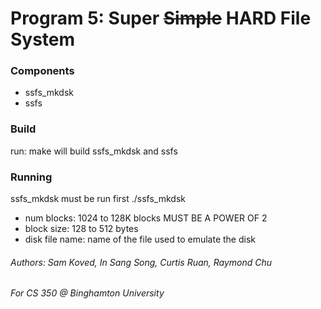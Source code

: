 # Program 5: Super ~~Simple~~ HARD File System

### Components

* ssfs_mkdsk
* ssfs

### Build
run: make
will build ssfs_mkdsk and ssfs

### Running
ssfs_mkdsk must be run first
./ssfs_mkdsk <num blocks> <block size> <disk file name>
* num blocks: 1024 to 128K blocks MUST BE A POWER OF 2
* block size: 128 to 512 bytes
* disk file name: name of the file used to emulate the disk

###### Authors: Sam Koved, In Sang Song, Curtis Ruan, Raymond Chu 
###### For CS 350 @ Binghamton University

